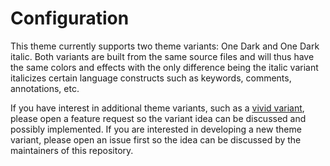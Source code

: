 # Configuration

This theme currently supports two theme variants: One Dark and One Dark italic. Both variants are built from the same source files and will thus have the same colors and effects with the only difference being the italic variant italicizes certain language constructs such as keywords, comments, annotations, etc.

If you have interest in additional theme variants, such as a [vivid variant](https://atom.io/themes/one-dark-vivid-syntax), please open a feature request so the variant idea can be discussed and possibly implemented. If you are interested in developing a new theme variant, please open an issue first so the idea can be discussed by the maintainers of this repository.

